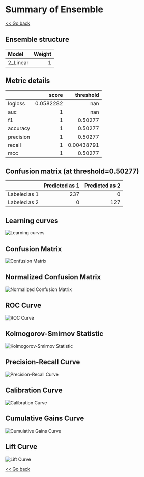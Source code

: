 # Summary of Ensemble

[<< Go back](../README.md)


## Ensemble structure
| Model    |   Weight |
|:---------|---------:|
| 2_Linear |        1 |

## Metric details
|           |     score |    threshold |
|:----------|----------:|-------------:|
| logloss   | 0.0582282 | nan          |
| auc       | 1         | nan          |
| f1        | 1         |   0.50277    |
| accuracy  | 1         |   0.50277    |
| precision | 1         |   0.50277    |
| recall    | 1         |   0.00438791 |
| mcc       | 1         |   0.50277    |


## Confusion matrix (at threshold=0.50277)
|              |   Predicted as 1 |   Predicted as 2 |
|:-------------|-----------------:|-----------------:|
| Labeled as 1 |              237 |                0 |
| Labeled as 2 |                0 |              127 |

## Learning curves
![Learning curves](learning_curves.png)
## Confusion Matrix

![Confusion Matrix](confusion_matrix.png)


## Normalized Confusion Matrix

![Normalized Confusion Matrix](confusion_matrix_normalized.png)


## ROC Curve

![ROC Curve](roc_curve.png)


## Kolmogorov-Smirnov Statistic

![Kolmogorov-Smirnov Statistic](ks_statistic.png)


## Precision-Recall Curve

![Precision-Recall Curve](precision_recall_curve.png)


## Calibration Curve

![Calibration Curve](calibration_curve_curve.png)


## Cumulative Gains Curve

![Cumulative Gains Curve](cumulative_gains_curve.png)


## Lift Curve

![Lift Curve](lift_curve.png)



[<< Go back](../README.md)
